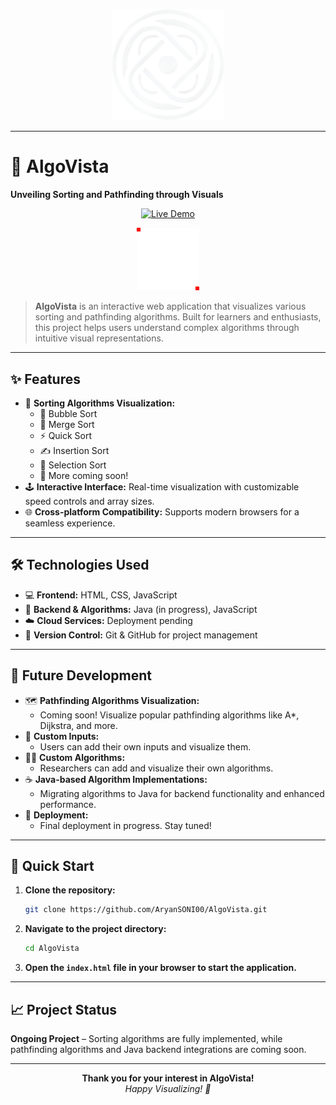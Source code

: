 <!-- Banner / Logo -->
<p align="center">
  <img src="logo.png" alt="AlgoVista Logo" width="180"/>
</p>

---

# 🚀 AlgoVista

**Unveiling Sorting and Pathfinding through Visuals**

<p align="center">
  <a href="https://tarakkatoch.github.io/AlgoVista/"><img src="https://img.shields.io/badge/TRY%20IT%20NOW-Live%20Demo-orange?style=for-the-badge" alt="Live Demo"></a>
</p>

<p align="center">
  <img src="path-2.gif" alt="AlgoVista Demo" width="100"/>
</p>

> **AlgoVista** is an interactive web application that visualizes various sorting and pathfinding algorithms. Built for learners and enthusiasts, this project helps users understand complex algorithms through intuitive visual representations.

---

## ✨ Features

-   🔢 **Sorting Algorithms Visualization:**
    -   🫧 Bubble Sort
    -   🧩 Merge Sort
    -   ⚡ Quick Sort
    -   ✍️ Insertion Sort
    -   🎯 Selection Sort
    -   🚀 More coming soon!
-   🕹️ **Interactive Interface:** Real-time visualization with customizable speed controls and array sizes.
-   🌐 **Cross-platform Compatibility:** Supports modern browsers for a seamless experience.

---

## 🛠️ Technologies Used

-   💻 **Frontend:** HTML, CSS, JavaScript
-   🧠 **Backend & Algorithms:** Java (in progress), JavaScript
-   ☁️ **Cloud Services:** Deployment pending
-   🔗 **Version Control:** Git & GitHub for project management

---

## 🌱 Future Development

-   🗺️ **Pathfinding Algorithms Visualization:**
    -   Coming soon! Visualize popular pathfinding algorithms like A\*, Dijkstra, and more.
-   📝 **Custom Inputs:**
    -   Users can add their own inputs and visualize them.
-   🧑‍💻 **Custom Algorithms:**
    -   Researchers can add and visualize their own algorithms.
-   ☕ **Java-based Algorithm Implementations:**
    -   Migrating algorithms to Java for backend functionality and enhanced performance.
-   🚀 **Deployment:**
    -   Final deployment in progress. Stay tuned!

---

## 🏁 Quick Start

1. **Clone the repository:**
    ```bash
    git clone https://github.com/AryanSONI00/AlgoVista.git
    ```
2. **Navigate to the project directory:**
    ```bash
    cd AlgoVista
    ```
3. **Open the `index.html` file in your browser to start the application.**

---

## 📈 Project Status

**Ongoing Project** – Sorting algorithms are fully implemented, while pathfinding algorithms and Java backend integrations are coming soon.

---

<p align="center">
  <b>Thank you for your interest in AlgoVista!</b><br/>
  <em>Happy Visualizing! 🚀</em>
</p>
